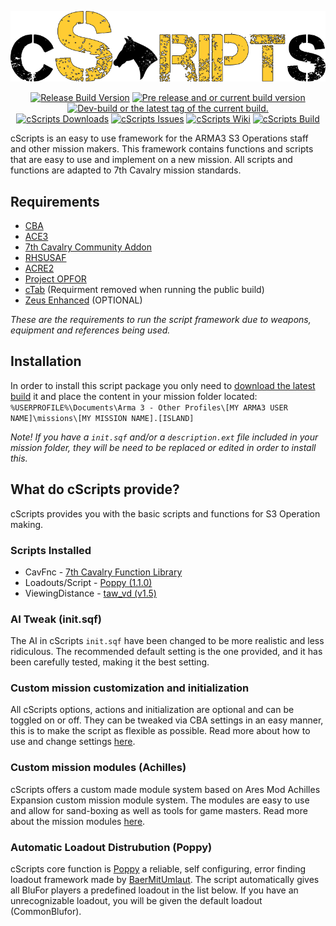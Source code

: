 <p align="center">
<img src="https://github.com/7Cav/cScripts/blob/master/resourses/logo.png" width="600">
</p>
<p align="center">
<a href="https://github.com/7Cav/cScripts/releases/latest"><img src="https://img.shields.io/github/release/7Cav/cScripts.svg?style=for-the-badge&label=Release%20Build" alt="Release Build Version"></a>
 <a href="https://github.com/7Cav/cScripts/releases/"><img src="https://img.shields.io/github/release/7Cav/cScripts/all.svg?style=for-the-badge&label=Pre-release" alt="Pre release and or current build version"></a>
 <a href="https://github.com/7Cav/cScripts/tags"><img src="https://img.shields.io/github/tag/7Cav/cScripts.svg?style=for-the-badge&colorB=df2d00&label=Latest%20Tag" alt="Dev-build or the latest tag of the current build."></a><br>
 <a href="https://github.com/7Cav/cScripts/releases/latest"><img src="https://img.shields.io/github/downloads/7cav/cScripts/total.svg?style=for-the-badge&label=Downloads" alt="cScripts Downloads"></a>
 <a href="https://github.com/7Cav/cScripts/issues"><img src="https://img.shields.io/github/issues-raw/7cav/cScripts.svg?style=for-the-badge&label=Issues" alt="cScripts Issues"></a>
 <a href="https://github.com/7Cav/cScripts/wiki"><img src="https://img.shields.io/badge/help-wiki-lightgrey.svg?logo=Wikipedia&style=for-the-badge" alt="cScripts Wiki"></a>
<a href="https://travis-ci.org/7Cav/cScripts">
    <img src="https://img.shields.io/travis/7Cav/cScripts.svg?style=for-the-badge&logo=Travis-CI" alt="cScripts Build">
</a>

</p>
cScripts is an easy to use framework for the ARMA3 S3 Operations staff and other mission makers. This framework contains functions and scripts that are easy to use and implement on a new mission. All scripts and functions are adapted to 7th Cavalry mission standards.

## Requirements
- [CBA](https://github.com/CBATeam/CBA_A3)
- [ACE3](https://ace3mod.com/)
- [7th Cavalry Community Addon](https://github.com/7Cav/7CavAddon)
- [RHSUSAF](http://www.rhsmods.org/)
- [ACRE2](https://github.com/IDI-Systems/acre2)
- [Project OPFOR](https://steamcommunity.com/sharedfiles/filedetails/?id=735566597)
- [cTab](https://github.com/Riouken/cTab) (Requirment removed when running the public build)
- [Zeus Enhanced](https://github.com/zen-mod/ZEN) (OPTIONAL)

*These are the requirements to run the script framework due to weapons, equipment and references being used.*

## Installation
In order to install this script package you only need to [download the latest build](https://github.com/7Cav/cScripts/releases/latest) it and place the content in your mission folder located:
`%USERPROFILE%\Documents\Arma 3 - Other Profiles\[MY ARMA3 USER NAME]\missions\[MY MISSION NAME].[ISLAND]`

*Note! If you have a `init.sqf` and/or a `description.ext` file included in your mission folder, they will be need to be replaced or edited in order to install this.*

## What do cScripts provide?
cScripts provides you with the basic scripts and functions for S3 Operation making.

### Scripts Installed
- CavFnc                    -   [7th Cavalry Function Library](https://github.com/7Cav/cScripts/wiki/Features/)
- Loadouts/Script           -   [Poppy (1.1.0)](https://github.com/BaerMitUmlaut/Poppy)
- ViewingDistance           -   [taw_vd (v1.5)](http://www.armaholic.com/page.php?id=19751)

### AI Tweak (init.sqf)
The AI in cScripts `init.sqf` have been changed to be more realistic and less ridiculous. The recommended default setting is the one provided, and it has been carefully tested, making it the best setting.

### Custom mission customization and initialization
All cScripts options, actions and initialization are optional and can be toggled on or off. They can be tweaked via CBA settings in an easy manner, this is to make the script as flexible as possible. Read more about how to use and change settings [here](https://github.com/7Cav/cScripts/wiki/CBA-Mission-Settings).

### Custom mission modules (Achilles)
cScripts offers a custom made module system based on Ares Mod Achilles Expansion custom mission module system.
The modules are easy to use and allow for sand-boxing as well as tools for game masters. Read more about the mission modules [here](https://github.com/7Cav/cScripts/wiki/7Cav-Modules).

### Automatic Loadout Distrubution (Poppy)
cScripts core function is [Poppy](https://github.com/BaerMitUmlaut/Poppy) a reliable, self configuring, error finding loadout framework made by [BaerMitUmlaut](https://github.com/BaerMitUmlaut). The script automatically gives all BluFor players a predefined loadout in the list below. If you have an unrecognizable loadout, you will be given the default loadout (CommonBlufor).

